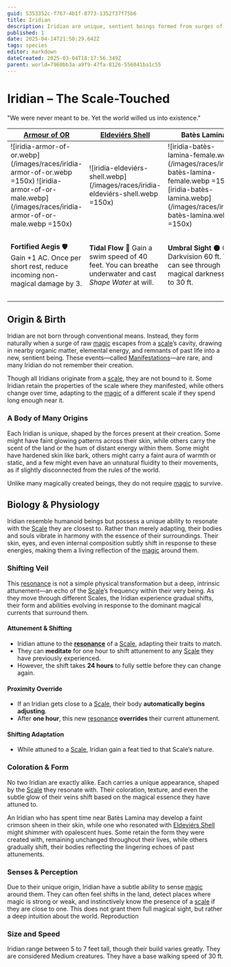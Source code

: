 ```yaml
---
guid: 5353352c-f767-4b1f-8773-1352f37f75b6
title: Iridian
description: Iridian are unique, sentient beings formed from surges of magic and organic matter, resonating with magical scales and shifting their abilities in response.
published: 1
date: 2025-04-14T21:50:29.642Z
tags: species
editor: markdown
dateCreated: 2025-03-04T18:17:56.349Z
parent: world=7960bb3a-a9f9-47fa-8126-556041ba1c55
---
```


# Iridian – The Scale-Touched
"We were never meant to be. Yet the world willed us into existence."

| [Armour of OR](/geography/scale/armour-of-or.md) | [Eldeviérs Shell](/geography/scale/eldeviérs-shell.md) | Batès Lamina | [Umperas Hull](/geography/scale/umperas-hull.md) | The [Asara Plate](/geography/scale/asara-plate.md) | The [Ornite Ring](/geography/scale/ornite-ring.md) | ?
|-----------|-----------|-----------|-----------|-----------|-----------|-----------|
| ![iridia-armor-of-or.webp](/images/races/iridia-armor-of-or.webp =150x) ![iridia-armor-of-or-male.webp](/images/races/iridia-armor-of-or-male.webp  =150x) | ![iridia-eldeviérs-shell.webp](/images/races/iridia-eldeviérs-shell.webp =150x)   | ![iridia-batès-lamina-female.webp](/images/races/iridia-batès-lamina-female.webp =150x) ![iridia-batès-lamina.webp](/images/races/iridia-batès-lamina.webp =150x)   | ![iridia-umperas-hull-male.webp](/images/races/iridia-umperas-hull-male.webp =150x) ![iridia-umperas-hull.webp](/images/races/iridia-umperas-hull.webp =150x) | ![iridia-asara-plate.webp](/images/races/iridia-asara-plate.webp =150x) | ![iridia-obsidian-crest-female.webp](/images/races/iridia-obsidian-crest-female.webp =150x) ![iridia-obsidian-crest-male.webp](/images/races/iridia-obsidian-crest-male.webp =150x)|?|
| **Fortified Aegis** 🛡️ Gain +1 AC. Once per short rest, reduce incoming non-magical damage by 3. | **Tidal Flow** 🌊 Gain a swim speed of 40 feet. You can breathe underwater and cast *Shape Water* at will. | **Umbral Sight** 🌑 Gain Darkvision 60 ft. You can see through magical darkness up to 30 ft. | **Mechanized Endurance** ⚙️ Gain resistance to poison and disease. Advantage on Constitution saving throws vs. exhaustion. | **Asara’s Flow** Once per long rest you can make your body fluid moving through any gap | **Unstable Essence** ❓ Your abilities shift unpredictably. Roll 1d8 at dawn to determine your daily effect.|?|

## Origin & Birth
Iridian are not born through conventional means. Instead, they form naturally when a surge of raw [magic](/structure/mechanic/magic.md) escapes from a [scale](/geography/landmark/scale.md)’s cavity, drawing in nearby organic matter, elemental energy, and remnants of past life into a new, sentient being. These events—called [Manifestations](/structure/chronological/event/manifestation.md)—are rare, and many Iridian do not remember their creation.

Though all Iridians originate from a [scale](/geography/landmark/scale.md), they are not bound to it. Some Iridian retain the properties of the scale where they manifested, while others change over time, adapting to the [magic](/structure/mechanic/magic.md) of a different scale if they spend long enough near it.

### A Body of Many Origins
Each Iridian is unique, shaped by the forces present at their creation. Some might have faint glowing patterns across their skin, while others carry the scent of the land or the hum of distant energy within them. Some might have hardened skin like bark, others might carry a faint aura of warmth or static, and a few might even have an unnatural fluidity to their movements, as if slightly disconnected from the rules of the world.

Unlike many magically created beings, they do not require [magic](/structure/mechanic/magic.md) to survive.

## Biology & Physiology

Iridian resemble humanoid beings but possess a unique ability to resonate with the [Scale](/geography/landmark/scale.md) they are closest to. Rather than merely adapting, their bodies and souls vibrate in harmony with the essence of their surroundings. Their skin, eyes, and even internal composition subtly shift in response to these energies, making them a living reflection of the [magic](/structure/mechanic/magic.md) around them.

###  **Shifting Veil**
This [resonance](/structure/mechanic/resonance.md) is not a simple physical transformation but a deep, intrinsic attunement—an echo of the [Scale](/geography/landmark/scale.md)’s frequency within their very being. As they move through different Scales, the Iridian experience gradual shifts, their form and abilities evolving in response to the dominant magical currents that surround them.

#### **Attunement & Shifting**
- Iridian attune to the **[resonance](/structure/mechanic/resonance.md)** of a [Scale](/geography/landmark/scale.md), adapting their traits to match.  
- They can **meditate** for one hour to shift attunement to any [Scale](/geography/landmark/scale.md) they have previously experienced.  
- However, the shift takes **24 hours** to fully settle before they can change again.  

#### **Proximity Override**
- If an Iridian gets close to a [Scale](/geography/landmark/scale.md), their body **automatically begins adjusting**.  
- After **one hour**, this new [resonance](/structure/mechanic/resonance.md) **overrides** their current attunement.  

#### **Shifting Adaptation**
- While attuned to a [Scale](/geography/landmark/scale.md), Iridian gain a feat tied to that Scale’s nature.  

### Coloration & Form
No two Iridian are exactly alike. Each carries a unique appearance, shaped by the [Scale](/geography/landmark/scale.md) they resonate with. Their coloration, texture, and even the subtle glow of their veins shift based on the magical essence they have attuned to.

An Iridian who has spent time near Batès Lamina may develop a faint crimson sheen in their skin, while one who resonated with [Eldeviérs Shell](/geography/scale/eldeviérs-shell.md) might shimmer with opalescent hues. Some retain the form they were created with, remaining unchanged throughout their lives, while others gradually shift, their bodies reflecting the lingering echoes of past attunements.

### Senses & Perception

Due to their unique origin, Iridian have a subtle ability to sense [magic](/structure/mechanic/magic.md) around them. They can often feel shifts in the land, detect places where magic is strong or weak, and instinctively know the presence of a [scale](/geography/landmark/scale.md) if they are close to one.
This does not grant them full magical sight, but rather a deep intuition about the world.
Reproduction

### Size and Speed
Iridian range between 5 to 7 feet tall, though their build varies greatly. They are considered Medium creatures. They have a base walking speed of 30 ft.
